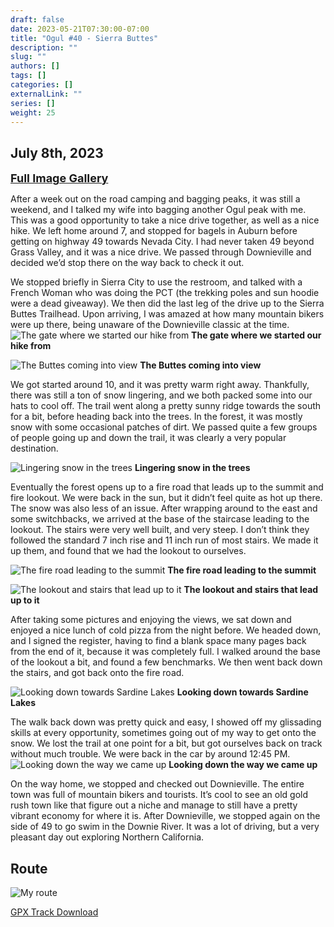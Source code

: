 ```yaml
---
draft: false
date: 2023-05-21T07:30:00-07:00
title: "Ogul #40 - Sierra Buttes"
description: ""
slug: ""
authors: []
tags: []
categories: []
externalLink: ""
series: []
weight: 25
---
```

## July 8th, 2023

<a href="../galleries/sierra-buttes-gallery/"><font size="4"><b>Full Image Gallery</b></font></a>

After a week out on the road camping and bagging peaks, it was still a weekend, and I talked my wife into bagging another Ogul peak with me. This was a good opportunity to take a nice drive together, as well as a nice hike. We left home around 7, and stopped for bagels in Auburn before getting on highway 49 towards Nevada City. I had never taken 49 beyond Grass Valley, and it was a nice drive. We passed through Downieville and decided we’d stop there on the way back to check it out.

We stopped briefly in Sierra City to use the restroom, and talked with a French Woman who was doing the PCT (the trekking poles and sun hoodie were a dead giveaway). We then did the last leg of the drive up to the Sierra Buttes Trailhead. Upon arriving, I was amazed at how many mountain bikers were up there, being unaware of the Downieville classic at the time. 
![The gate where we started our hike from](https://s3.us-west-1.wasabisys.com/web-assets/sierra-buttes-7-8-23/PXL_20230708_170204790.jpg?classes=shadow)
**The gate where we started our hike from**

![The Buttes coming into view](https://s3.us-west-1.wasabisys.com/web-assets/sierra-buttes-7-8-23/PXL_20230708_171747853.jpg?classes=shadow)
**The Buttes coming into view**

We got started around 10, and it was pretty warm right away. Thankfully, there was still a ton of snow lingering, and we both packed some into our hats to cool off. The trail went along a pretty sunny ridge towards the south for a bit, before heading back into the trees. In the forest, it was mostly snow with some occasional patches of dirt. We passed quite a few groups of people going up and down the trail, it was clearly a very popular destination. 

![Lingering snow in the trees](https://s3.us-west-1.wasabisys.com/web-assets/sierra-buttes-7-8-23/PXL_20230708_174415375.jpg?classes=shadow)
**Lingering snow in the trees**

Eventually the forest opens up to a fire road that leads up to the summit and fire lookout. We were back in the sun, but it didn’t feel quite as hot up there. The snow was also less of an issue. After wrapping around to the east and some switchbacks, we arrived at the base of the staircase leading to the lookout. The stairs were very well built, and very steep. I don’t think they followed the standard 7 inch rise and 11 inch run of most stairs. We made it up them, and found that we had the lookout to ourselves. 

![The fire road leading to the summit](https://s3.us-west-1.wasabisys.com/web-assets/sierra-buttes-7-8-23/PXL_20230708_180559102.MP.jpg?classes=shadow)
**The fire road leading to the summit**

![The lookout and stairs that lead up to it](https://s3.us-west-1.wasabisys.com/web-assets/sierra-buttes-7-8-23/PXL_20230708_181446321.jpg?classes=shadow)
**The lookout and stairs that lead up to it**

After taking some pictures and enjoying the views, we sat down and enjoyed a nice lunch of cold pizza from the night before. We headed down, and I signed the register, having to find a blank space many pages back from the end of it, because it was completely full. I walked around the base of the lookout a bit, and found a few benchmarks. We then went back down the stairs, and got back onto the fire road.

![Looking down towards Sardine Lakes](https://s3.us-west-1.wasabisys.com/web-assets/sierra-buttes-7-8-23/PXL_20230708_182218297.jpg?classes=shadow)
**Looking down towards Sardine Lakes**

The walk back down was pretty quick and easy, I showed off my glissading skills at every opportunity, sometimes going out of my way to get onto the snow. We lost the trail at one point for a bit, but got ourselves back on track without much trouble. We were back in the car by around 12:45 PM.
![Looking down the way we came up](https://s3.us-west-1.wasabisys.com/web-assets/sierra-buttes-7-8-23/PXL_20230708_182247688.jpg?classes=shadow)
**Looking down the way we came up**

On the way home, we stopped and checked out Downieville. The entire town was full of mountain bikers and tourists. It’s cool to see an old gold rush town like that figure out a niche and manage to still have a pretty vibrant economy for where it is. After Downieville, we stopped again on the side of 49 to go swim in the Downie River. It was a lot of driving, but a very pleasant day out exploring Northern California. 

## Route
![My route](https://s3.us-west-1.wasabisys.com/web-assets/sierra-buttes-7-8-23/sierra-buttes-route.jpg?classes=shadow)

[GPX Track Download](https://s3.us-west-1.wasabisys.com/web-assets/sierra-buttes-7-8-23/sierra-buttes-7-8-23.gpx)
